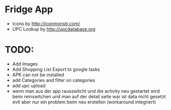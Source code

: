 # Fridge App
 - Icons by http://iconmonstr.com/
 - UPC Lookup by http://upcdatabase.org

# TODO:
 - Add Images
 - Add Shopping List Export to google tasks
 - APK can not be installed 
 - add Categories and filter on categories
 - add upc upload
 - wenn man aus der app rausswitcht und die activity neu gestartet wird beim reinswitchen und man auf der detail seite war ist data nicht gesetzt evtl aber nur ein problem beim neu erstellen (workaround integriert)
